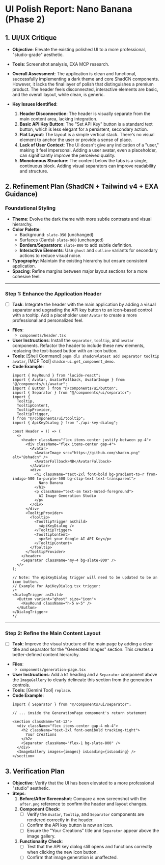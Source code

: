 # UI Polish Report: Nano Banana (Phase 2)

## 1. UI/UX Critique
- **Objective**: Elevate the existing polished UI to a more professional, "studio-grade" aesthetic.
- **Tools**: Screenshot analysis, EXA MCP research.
- **Overall Assessment**: The application is clean and functional, successfully implementing a dark theme and core ShadCN components. However, it lacks the final layer of polish that distinguishes a premium product. The header feels disconnected, interactive elements are basic, and the overall layout, while clean, is generic.

- **Key Issues Identified**:
  1.  **Header Disconnection**: The header is visually separate from the main content area, lacking integration.
  2.  **Basic API Key Button**: The "Set API Key" button is a standard text button, which is less elegant for a persistent, secondary action.
  3.  **Flat Layout**: The layout is a simple vertical stack. There's no visual element to anchor the user or provide a sense of place.
  4.  **Lack of User Context**: The UI doesn't give any indication of a "user," making it feel impersonal. Adding a user avatar, even a placeholder, can significantly improve the perceived quality.
  5.  **Monotonous Structure**: The content below the tabs is a single, continuous block. Adding visual separators can improve readability and structure.

## 2. Refinement Plan (ShadCN + Tailwind v4 + EXA Guidance)

### Foundational Styling
- **Theme**: Evolve the dark theme with more subtle contrasts and visual hierarchy.
- **Color Palette**:
    - Background: `slate-950` (unchanged)
    - Surfaces (Cards): `slate-900` (unchanged)
    - **Borders/Separators**: `slate-800` to add subtle definition.
    - **Interactive Elements**: Use `ghost` and `outline` variants for secondary actions to reduce visual noise.
- **Typography**: Maintain the existing hierarchy but ensure consistent application.
- **Spacing**: Refine margins between major layout sections for a more cohesive feel.

---

### Step 1: Enhance the Application Header
- [ ] **Task**: Integrate the header with the main application by adding a visual separator and upgrading the API key button to an icon-based control with a tooltip. Add a placeholder user `Avatar` to create a more professional and personalized feel.
- **Files**:
    - `components/header.tsx`
- **User Instructions**: Install the `separator`, `tooltip`, and `avatar` components. Refactor the header to include these new elements, replacing the text-based button with an icon button.
- **Tools**: [Shell Command] `pnpm dlx shadcn@latest add separator tooltip avatar`, [MCP Tool] `shadcn-ui.get_component_demo`.
- **Code Example**:
  ```tsx
  import { KeyRound } from "lucide-react";
  import { Avatar, AvatarFallback, AvatarImage } from "@/components/ui/avatar";
  import { Button } from "@/components/ui/button";
  import { Separator } from "@/components/ui/separator";
  import {
    Tooltip,
    TooltipContent,
    TooltipProvider,
    TooltipTrigger,
  } from "@/components/ui/tooltip";
  import { ApiKeyDialog } from "./api-key-dialog";

  const Header = () => (
    <>
      <header className="flex items-center justify-between py-4">
        <div className="flex items-center gap-4">
          <Avatar>
            <AvatarImage src="https://github.com/shadcn.png" alt="@shadcn" />
            <AvatarFallback>NB</AvatarFallback>
          </Avatar>
          <div>
            <h1 className="text-2xl font-bold bg-gradient-to-r from-indigo-500 to-purple-500 bg-clip-text text-transparent">
              Nano Banana
            </h1>
            <p className="text-sm text-muted-foreground">
              AI Image Generation Studio
            </p>
          </div>
        </div>
        <TooltipProvider>
          <Tooltip>
            <TooltipTrigger asChild>
              <ApiKeyDialog />
            </TooltipTrigger>
            <TooltipContent>
              <p>Set your Google AI API Key</p>
            </TooltipContent>
          </Tooltip>
        </TooltipProvider>
      </header>
      <Separator className="my-4 bg-slate-800" />
    </>
  );

  // Note: The ApiKeyDialog trigger will need to be updated to be an icon button.
  // Example for ApiKeyDialog.tsx trigger:
  /*
  <DialogTrigger asChild>
    <Button variant="ghost" size="icon">
      <KeyRound className="h-5 w-5" />
    </Button>
  </DialogTrigger>
  */
  ```

---

### Step 2: Refine the Main Content Layout
- [ ] **Task**: Improve the visual structure of the main page by adding a clear title and separator for the "Generated Images" section. This creates a better-defined content hierarchy.
- **Files**:
    - `components/generation-page.tsx`
- **User Instructions**: Add a `h2` heading and a `Separator` component above the `ImageGallery` to clearly delineate this section from the generation controls.
- **Tools**: [Gemini Tool] `replace`.
- **Code Example**:
  ```tsx
  import { Separator } from "@/components/ui/separator";

  // ... inside the GenerationPage component's return statement

  <section className="mt-12">
    <div className="flex items-center gap-4 mb-4">
      <h2 className="text-2xl font-semibold tracking-tight">
        Your Creations
      </h2>
      <Separator className="flex-1 bg-slate-800" />
    </div>
    <ImageGallery images={images} isLoading={isLoading} />
  </section>
  ```

## 3. Verification Plan
- **Objective**: Verify that the UI has been elevated to a more professional "studio" aesthetic.
- **Steps**:
  1.  **Before/After Screenshot**: Compare a new screenshot with the `after.png` reference to confirm the header and layout changes.
  2.  **Component Check**:
      - [ ] Verify the `Avatar`, `Tooltip`, and `Separator` components are rendered correctly in the header.
      - [ ] Confirm the API key button is now an icon.
      - [ ] Ensure the "Your Creations" title and `Separator` appear above the image gallery.
  3.  **Functionality Check**:
      - [ ] Test that the API key dialog still opens and functions correctly when clicking the new icon button.
      - [ ] Confirm that image generation is unaffected.
